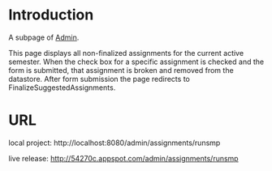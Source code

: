# Introduction #

A subpage of [Admin](http://code.google.com/p/cs373-54270c/wiki/Admin).

This page displays all non-finalized assignments for the current active semester.  When the check box for a specific assignment is checked and the form is submitted, that assignment is broken and removed from the datastore.  After form submission the page redirects to FinalizeSuggestedAssignments.

# URL #

local project: http://localhost:8080/admin/assignments/runsmp

live release: http://54270c.appspot.com/admin/assignments/runsmp